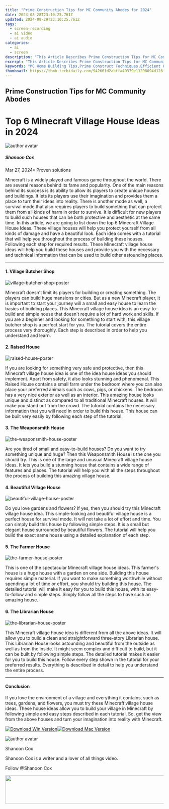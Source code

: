 ```yaml
---
title: "Prime Construction Tips for MC Community Abodes for 2024"
date: 2024-08-28T23:10:25.761Z
updated: 2024-08-29T23:10:25.761Z
tags: 
  - screen-recording
  - ai video
  - ai audio
categories: 
  - ai
  - screen
description: "This Article Describes Prime Construction Tips for MC Community Abodes for 2024"
excerpt: "This Article Describes Prime Construction Tips for MC Community Abodes for 2024"
keywords: "MC Home Building Tips,Prime Construct Techniques,Efficient Housebuilding MC,Prime Habitat Assembly,MC Residence Construction,Best Build Practices MC,Masterful Habitat Crafting"
thumbnail: https://thmb.techidaily.com/94266fd2abffa49379e11298094d126f869b761cee72b14ccd455aec2a0df5c4.jpg
---
```


## Prime Construction Tips for MC Community Abodes

# Top 6 Minecraft Village House Ideas in 2024

![author avatar](https://images.wondershare.com/filmora/article-images/shannon-cox.jpg)

##### Shanoon Cox

 Mar 27, 2024• Proven solutions

Minecraft is a widely played and famous game throughout the world. There are several reasons behind its fame and popularity. One of the main reasons behind its success is its ability to allow its players to create unique houses and buildings. It lets its players use their imagination and provides them a place to turn their ideas into reality. There is another mode as well, a survival mode that also requires players to build something that can protect them from all kinds of harm in order to survive. It is difficult for new players to build such houses that can be both protective and aesthetic at the same time. In this article, we are going to list down the top 6 Minecraft Village House Ideas. These village houses will help you protect yourself from all kinds of damage and have a beautiful look. Each idea comes with a tutorial that will help you throughout the process of building these houses. Following each step for required results. These Minecraft village house ideas will help you build these houses and provide you with the necessary and technical information that can be used to build other astounding places.

---

#### 1\. Village Butcher Shop

![village-butcher-shop-poster](https://images.wondershare.com/filmora/article-images/village-butcher-shop-poster.jpg)

Minecraft doesn't limit its players for building or creating something. The players can build huge mansions or cities. But as a new Minecraft player, it is important to start your journey will a small and easy house to learn the basics of building places. This Minecraft village house idea is an easy-to-build and simple house that doesn't require a lot of hard work and skills. If you are a beginner and looking for something to start with, this village butcher shop is a perfect start for you. The tutorial covers the entire process very thoroughly. Each step is described in order to help you understand and learn.

#### 2\. Raised House

![raised-house-poster](https://images.wondershare.com/filmora/article-images/raised-house-poster.jpg)

If you are looking for something very safe and protective, then this Minecraft village house idea is one of the idea house ideas you should implement. Apart from safety, it also looks stunning and phenomenal. This Raised House contains a small farm under the bedroom where you can also place your preferred animals such as cows, pigs, or chickens. The bedroom has a very nice exterior as well as an interior. This amazing house looks unique and distinct as compared to all traditional Minecraft houses. It will make you stand out from the crowd. The tutorial contains the necessary information that you will need in order to build this house. This house can be built very easily by following each step of the tutorial.

#### 3\. The Weaponsmith House

![the-weaponsmith-house-poster](https://images.wondershare.com/filmora/article-images/the-weaponsmith-house-poster.jpg)

Are you tired of small and easy-to-build houses? Do you want to try something unique and huge? Then this Weaponsmith House is the one you should try. This is one of the large and unusual Minecraft village house ideas. It lets you build a stunning house that contains a wide range of features and places. The tutorial will help you with all the steps throughout the process of building this amazing village house.

#### 4\. Beautiful Village House

![beautiful-village-house-poster](https://images.wondershare.com/filmora/article-images/beautiful-village-house-poster.jpg)

Do you love gardens and flowers? If yes, then you should try this Minecraft village house idea. This simple-looking and beautiful village house is a perfect house for survival mode. It will not take a lot of effort and time. You can simply build this house by following simple steps. It is a small but elegant house surrounded by beautiful flowers. The tutorial will help you build the exact same house using a detailed explanation of each step.

#### 5\. The Farmer House

![the-farmer-house-poster](https://images.wondershare.com/filmora/article-images/the-farmer-house-poster.jpg)

This is one of the spectacular Minecraft village house ideas. This farmer's house is a huge house with a garden on one side. Building this house requires simple material. If you want to make something worthwhile without spending a lot of time or effort, you should try building this house. The detailed tutorial will make it easy for you to build this house, with its easy-to-follow and simple steps. Simply follow all the steps to have such an amazing house.

#### 6\. The Librarian House

![the-librarian-house-poster](https://images.wondershare.com/filmora/article-images/the-librarian-house-poster.jpg)

This Minecraft village house idea is different from all the above ideas. It will allow you to build a clean and straightforward three-story Librarian house. This Librarian House looks astounding and beautiful from the outside as well as from the inside. It might seem complex and difficult to build, but it can be built by following simple steps. The detailed tutorial makes it easier for you to build this house. Follow every step shown in the tutorial for your preferred results. Everything is described in detail to help you understand the entire process.

---

#### Conclusion

If you love the environment of a village and everything it contains, such as trees, gardens, and flowers, you must try these Minecraft village house ideas. These house ideas allow you to build your village in Minecraft by following simple and easy steps described in each tutorial. So, get the view from the above houses and turn your imagination into reality with Minecraft.

[![Download Win Version](https://images.wondershare.com/filmora/guide/download-btn-win.jpg)](https://tools.techidaily.com/wondershare/filmora/download/)[![Download Mac Version](https://images.wondershare.com/filmora/guide/download-btn-mac.jpg)](https://tools.techidaily.com/wondershare/filmora/download/)

![author avatar](https://images.wondershare.com/filmora/article-images/shannon-cox.jpg)

Shanoon Cox

Shanoon Cox is a writer and a lover of all things video.

Follow @Shanoon Cox



<ins class="adsbygoogle"
      style="display:block"
      data-ad-client="ca-pub-7571918770474297"
      data-ad-slot="8358498916"
      data-ad-format="auto"
      data-full-width-responsive="true"></ins>
<!-- affiliate ads begin -->
<a href="https://vapordna.pxf.io/c/5597632/1494880/17238" target="_top" id="1494880"><img src="//a.impactradius-go.com/display-ad/17238-1494880" border="0" alt="" width="728" height="90"/></a><img height="0" width="0" src="https://imp.pxf.io/i/5597632/1494880/17238" style="position:absolute;visibility:hidden;" border="0" />
<!-- affiliate ads end -->